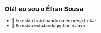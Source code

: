 ## Olá! eu sou o Éfran Sousa


- 🔭 Eu estou trabalhando na empresa LinkJr
- 🌱 Eu estou estudando python e Java
